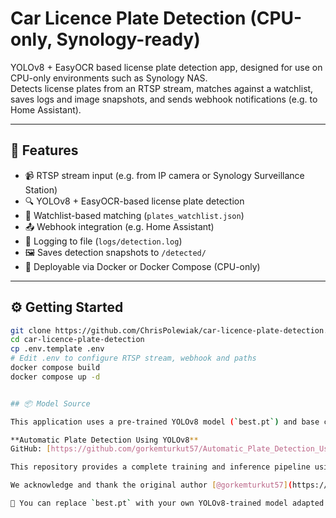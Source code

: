 # Car Licence Plate Detection (CPU-only, Synology-ready)

YOLOv8 + EasyOCR based license plate detection app, designed for use on CPU-only environments such as Synology NAS.  
Detects license plates from an RTSP stream, matches against a watchlist, saves logs and image snapshots, and sends webhook notifications (e.g. to Home Assistant).

---

## 🚀 Features

- 📹 RTSP stream input (e.g. from IP camera or Synology Surveillance Station)
- 🔍 YOLOv8 + EasyOCR-based license plate detection
- 🧠 Watchlist-based matching (`plates_watchlist.json`)
- 📤 Webhook integration (e.g. Home Assistant)
- 🧾 Logging to file (`logs/detection.log`)
- 🖼️ Saves detection snapshots to `/detected/`
- 🐳 Deployable via Docker or Docker Compose (CPU-only)

---

## ⚙️ Getting Started

```bash
git clone https://github.com/ChrisPolewiak/car-licence-plate-detection.git
cd car-licence-plate-detection
cp .env.template .env
# Edit .env to configure RTSP stream, webhook and paths
docker compose build
docker compose up -d


## 📦 Model Source

This application uses a pre-trained YOLOv8 model (`best.pt`) and base code structure from the following open-source project:

**Automatic Plate Detection Using YOLOv8**  
GitHub: [https://github.com/gorkemturkut57/Automatic_Plate_Detection_Using_YoloV8](https://github.com/gorkemturkut57/Automatic_Plate_Detection_Using_YoloV8)

This repository provides a complete training and inference pipeline using the [CCPD (Chinese City Parking Dataset)](https://github.com/detectRecog/CCPD) dataset.

We acknowledge and thank the original author [@gorkemturkut57](https://github.com/gorkemturkut57) for sharing both code and the model.

📌 You can replace `best.pt` with your own YOLOv8-trained model adapted to your region's license plate format.
